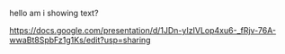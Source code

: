 hello am i showing text?

https://docs.google.com/presentation/d/1JDn-yIzIVLop4xu6-_fRjv-76A-wwaBt8SpbFz1g1Ks/edit?usp=sharing